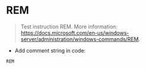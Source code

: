 # REM

> Test instruction REM.
> More information: <https://docs.microsoft.com/en-us/windows-server/administration/windows-commands/REM>.

- Add comment string in code:

`REM`

